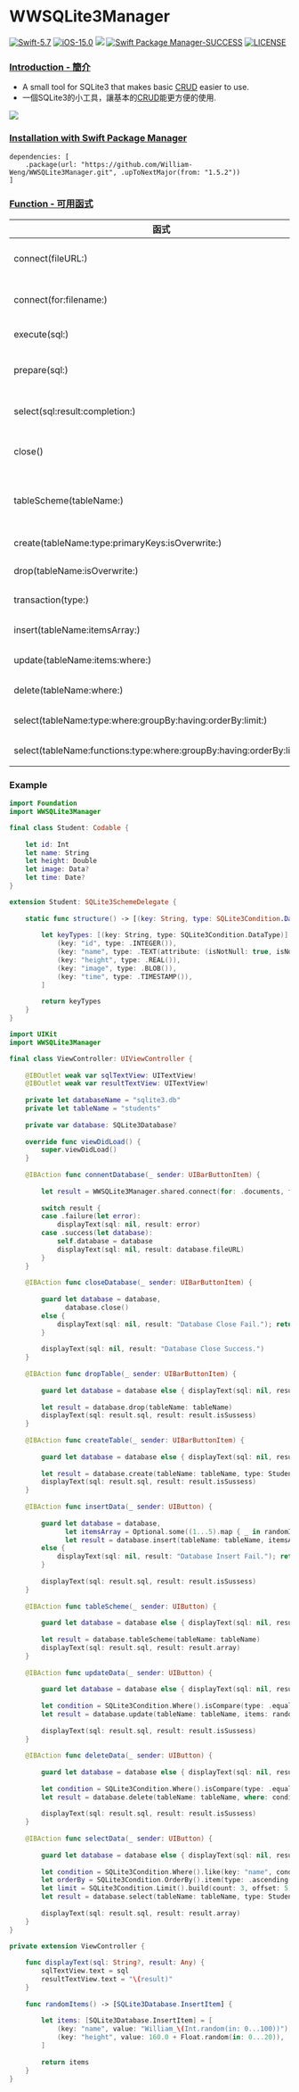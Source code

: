 # WWSQLite3Manager

[![Swift-5.7](https://img.shields.io/badge/Swift-5.7-orange.svg?style=flat)](https://developer.apple.com/swift/) [![iOS-15.0](https://img.shields.io/badge/iOS-15.0-pink.svg?style=flat)](https://developer.apple.com/swift/) ![](https://img.shields.io/github/v/tag/William-Weng/WWSQLite3Manager) [![Swift Package Manager-SUCCESS](https://img.shields.io/badge/Swift_Package_Manager-SUCCESS-blue.svg?style=flat)](https://developer.apple.com/swift/) [![LICENSE](https://img.shields.io/badge/LICENSE-MIT-yellow.svg?style=flat)](https://developer.apple.com/swift/)

### [Introduction - 簡介](https://swiftpackageindex.com/William-Weng)
- A small tool for SQLite3 that makes basic [CRUD](https://zh.wikipedia.org/zh-tw/增刪查改) easier to use.
- 一個SQLite3的小工具，讓基本的[CRUD](https://zh.wikipedia.org/zh-tw/增刪查改)能更方便的使用.

![](./Example.webp)

### [Installation with Swift Package Manager](https://medium.com/彼得潘的-swift-ios-app-開發問題解答集/使用-spm-安裝第三方套件-xcode-11-新功能-2c4ffcf85b4b)
```
dependencies: [
    .package(url: "https://github.com/William-Weng/WWSQLite3Manager.git", .upToNextMajor(from: "1.5.2"))
]
```

### [Function - 可用函式](https://ezgif.com/video-to-webp)
|函式|功能|
|-|-|
|connect(fileURL:)|建立SQLite連線|
|connect(for:filename:)|建立SQLite連線|
|execute(sql:)|直讀SQL|
|prepare(sql:)|執行SQL語句|
|select(sql:result:completion:)|執行SELECT SQL|
|close()|關閉SQLite連線|
|tableScheme(tableName:)|取得該Table的結構組成|
|create(tableName:type:primaryKeys:isOverwrite:)|建立Table|
|drop(tableName:isOverwrite:)|刪除Table|
|transaction(type:)|事務處理|
|insert(tableName:itemsArray:)|插入資料|
|update(tableName:items:where:)|更新資料|
|delete(tableName:where:)|刪除資料|
|select(tableName:type:where:groupBy:having:orderBy:limit:)|查詢資訊|
|select(tableName:functions:type:where:groupBy:having:orderBy:limit:)|搜尋資料|

### Example
```swift
import Foundation
import WWSQLite3Manager

final class Student: Codable {
    
    let id: Int
    let name: String
    let height: Double
    let image: Data?
    let time: Date?
}

extension Student: SQLite3SchemeDelegate {
    
    static func structure() -> [(key: String, type: SQLite3Condition.DataType)] {
        
        let keyTypes: [(key: String, type: SQLite3Condition.DataType)] = [
            (key: "id", type: .INTEGER()),
            (key: "name", type: .TEXT(attribute: (isNotNull: true, isNoCase: true, isUnique: true), defaultValue: nil)),
            (key: "height", type: .REAL()),
            (key: "image", type: .BLOB()),
            (key: "time", type: .TIMESTAMP()),
        ]
        
        return keyTypes
    }
}
```
```swift
import UIKit
import WWSQLite3Manager

final class ViewController: UIViewController {
    
    @IBOutlet weak var sqlTextView: UITextView!
    @IBOutlet weak var resultTextView: UITextView!
    
    private let databaseName = "sqlite3.db"
    private let tableName = "students"
    
    private var database: SQLite3Database?
    
    override func viewDidLoad() {
        super.viewDidLoad()
    }
    
    @IBAction func connentDatabase(_ sender: UIBarButtonItem) {
        
        let result = WWSQLite3Manager.shared.connect(for: .documents, filename: databaseName)
        
        switch result {
        case .failure(let error):
            displayText(sql: nil, result: error)
        case .success(let database):
            self.database = database
            displayText(sql: nil, result: database.fileURL)
        }
    }
    
    @IBAction func closeDatabase(_ sender: UIBarButtonItem) {
        
        guard let database = database,
              database.close()
        else {
            displayText(sql: nil, result: "Database Close Fail."); return
        }
        
        displayText(sql: nil, result: "Database Close Success.")
    }
    
    @IBAction func dropTable(_ sender: UIBarButtonItem) {
        
        guard let database = database else { displayText(sql: nil, result: "Database Drop Fail."); return }
        
        let result = database.drop(tableName: tableName)
        displayText(sql: result.sql, result: result.isSussess)
    }
    
    @IBAction func createTable(_ sender: UIBarButtonItem) {
        
        guard let database = database else { displayText(sql: nil, result: "Database Create Fail."); return }
        
        let result = database.create(tableName: tableName, type: Student.self, isOverwrite: false)
        displayText(sql: result.sql, result: result.isSussess)
    }
    
    @IBAction func insertData(_ sender: UIButton) {
        
        guard let database = database,
              let itemsArray = Optional.some((1...5).map { _ in randomItems() }),
              let result = database.insert(tableName: tableName, itemsArray: itemsArray)
        else {
            displayText(sql: nil, result: "Database Insert Fail."); return
        }
        
        displayText(sql: result.sql, result: result.isSussess)
    }
    
    @IBAction func tableScheme(_ sender: UIButton) {
        
        guard let database = database else { displayText(sql: nil, result: "Database Scheme Fail."); return }
        
        let result = database.tableScheme(tableName: tableName)
        displayText(sql: result.sql, result: result.array)
    }
    
    @IBAction func updateData(_ sender: UIButton) {
        
        guard let database = database else { displayText(sql: nil, result: "Database Update Fail."); return }
        
        let condition = SQLite3Condition.Where().isCompare(type: .equal(key: "id", value: "1"))
        let result = database.update(tableName: tableName, items: randomItems(), where: condition)
        
        displayText(sql: result.sql, result: result.isSussess)
    }
    
    @IBAction func deleteData(_ sender: UIButton) {
        
        guard let database = database else { displayText(sql: nil, result: "Database Insert Fail."); return }
        
        let condition = SQLite3Condition.Where().isCompare(type: .equal(key: "id", value: "1"))
        let result = database.delete(tableName: tableName, where: condition)
        
        displayText(sql: result.sql, result: result.isSussess)
    }
    
    @IBAction func selectData(_ sender: UIButton) {
        
        guard let database = database else { displayText(sql: nil, result: "Database Select Fail."); return }
        
        let condition = SQLite3Condition.Where().like(key: "name", condition: "William%").andCompare(type: .greaterOrEqual(key: "height", value: 165))
        let orderBy = SQLite3Condition.OrderBy().item(type: .ascending(key: "height")).addItem(type: .descending(key: "time"))
        let limit = SQLite3Condition.Limit().build(count: 3, offset: 5)
        let result = database.select(tableName: tableName, type: Student.self, where: condition, orderBy: orderBy, limit: limit)
        
        displayText(sql: result.sql, result: result.array)
    }
}

private extension ViewController {
    
    func displayText(sql: String?, result: Any) {
        sqlTextView.text = sql
        resultTextView.text = "\(result)"
    }
    
    func randomItems() -> [SQLite3Database.InsertItem] {
        
        let items: [SQLite3Database.InsertItem] = [
            (key: "name", value: "William_\(Int.random(in: 0...100))"),
            (key: "height", value: 160.0 + Float.random(in: 0...20)),
        ]
        
        return items
    }
}
```
